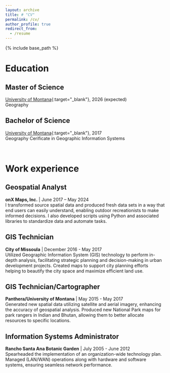 ```yaml
---
layout: archive
title: # "CV"
permalink: /cv/
author_profile: true
redirect_from:
  - /resume
---
```


{% include base_path %}

Education
======
## Master of Science
[University of Montana](https://www.umt.edu/){:target="_blank"}, 2026 (expected)  
Geography

## Bachelor of Science
[University of Montana](https://www.umt.edu/){:target="_blank"}, 2017  
Geography
Cerificate in Geographic Information Systems  

<br />

Work experience  
======
## Geospatial Analyst  
**onX Maps, Inc.** | June 2017 – May 2024  
I transformed source spatial data and produced fresh data sets in a way that end users can easily understand, enabling outdoor recreationists to make informed decisions. I also developed scripts using Python and associated libraries to standardize data and automate tasks.

## GIS Technician  
**City of Missoula** | December 2016 - May 2017  
Utilized Geographic Information System (GIS) technology to perform in-depth analysis, facilitating strategic planning and decision-making in urban development projects. Created maps to support city planning efforts helping to beautify the city space and maximize efficient land use.

## GIS Technician/Cartographer  
**Panthera/University of Montana** | May 2015 - May 2017  
Generated new spatial data utilizing satellite and aerial imagery, enhancing the accuracy of geospatial analysis. Produced new National Park maps for park rangers in Indian and Bhutan, allowing them to better allocate resources to specific locations.

## Information Systems Administrator  
**Rancho Santa Ana Botanic Garden** | July 2005 - June 2012  
Spearheaded the implementation of an organization-wide technology plan. Managed (LAN/WAN) operations along with hardware and software systems, ensuring seamless network performance.
